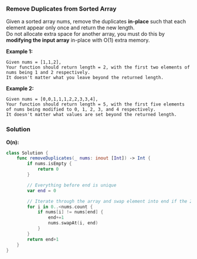 
### Remove Duplicates from Sorted Array

Given a sorted array nums, remove the duplicates __in-place__ such that each element appear only once and return the new length.</br>
Do not allocate extra space for another array, you must do this by __modifying the input array__ in-place with O(1) extra memory.

__Example 1:__
```
Given nums = [1,1,2],
Your function should return length = 2, with the first two elements of nums being 1 and 2 respectively.
It doesn't matter what you leave beyond the returned length.
```
__Example 2:__
```
Given nums = [0,0,1,1,1,2,2,3,3,4],
Your function should return length = 5, with the first five elements of nums being modified to 0, 1, 2, 3, and 4 respectively.
It doesn't matter what values are set beyond the returned length.
```

### Solution
__O(n):__
```Swift
class Solution {
    func removeDuplicates(_ nums: inout [Int]) -> Int {
        if nums.isEmpty {
            return 0
        }

        // Everything before end is unique
        var end = 0

        // Iterate through the array and swap element into end if the 2 values are different
        for i in 0..<nums.count {
            if nums[i] != nums[end] {
                end+=1
                nums.swapAt(i, end)
            }
        }
        return end+1
    }
}
```